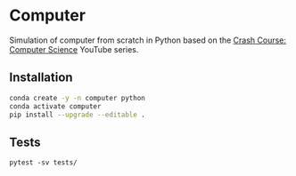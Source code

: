 # Computer

Simulation of computer from scratch in Python based on the [Crash Course: Computer Science](https://www.youtube.com/watch?v=tpIctyqH29Q&list=PL8dPuuaLjXtNlUrzyH5r6jN9ulIgZBpdo&index=1) YouTube series.


## Installation

```bash
conda create -y -n computer python
conda activate computer
pip install --upgrade --editable .
```

## Tests
```
pytest -sv tests/
```